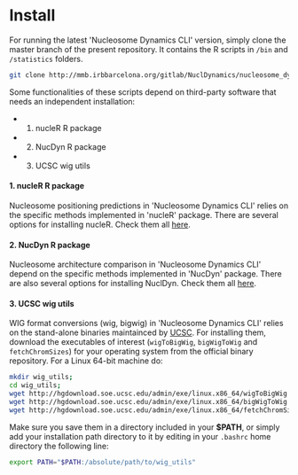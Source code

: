 # Install

For running the latest 'Nucleosome Dynamics CLI' version, simply clone the master branch of the present repository. It contains the R scripts in `/bin` and `/statistics` folders.

```sh
git clone http://mmb.irbbarcelona.org/gitlab/NuclDynamics/nucleosome_dynamics_CLI 
``` 

Some functionalities of these scripts depend on third-party software that needs an independent installation:

- 1. nucleR R package
- 2. NucDyn R package
- 3. UCSC wig utils


<a name="nucleR"></a>
#### 1. nucleR R package
Nucleosome positioning predictions in 'Nucleosome Dynamics CLI' relies on the specific methods implemented in 'nucleR' package. There are several options for installing nucleR. Check them all [here](http://mmb.pcb.ub.es/gitlab/NuclDynamics/nucleR).

<a name="NucDyn"></a>
#### 2. NucDyn R package
Nucleosome architecture comparison in 'Nucleosome Dynamics CLI' depend on the specific methods implemented in 'NucDyn' package. There are also several options for installing NuclDyn. Check them all [here](http://mmb.pcb.ub.es/gitlab/NuclDynamics/NucDyn).

<a name="UCSC"></a>
#### 3. UCSC wig utils
WIG format conversions (wig, bigwig) in 'Nucleosome Dynamics CLI' relies on the stand-alone binaries maintainced by [UCSC](https://genome.ucsc.edu/goldenPath/help/bigWig.html). For installing them, download the executables of interest (`wigToBigWig`, `bigWigToWig` and `fetchChromSizes`) for your operating system from the official binary repository. For a Linux 64-bit machine do:

```sh
mkdir wig_utils;
cd wig_utils;
wget http://hgdownload.soe.ucsc.edu/admin/exe/linux.x86_64/wigToBigWig &&  \ 
wget http://hgdownload.soe.ucsc.edu/admin/exe/linux.x86_64/bigWigToWig  && \ 
wget http://hgdownload.soe.ucsc.edu/admin/exe/linux.x86_64/fetchChromSizes
```

Make sure you save them in a directory included in your **$PATH**, or simply add your installation path directory to it by editing in your `.bashrc` home directory the following line:

```sh
export PATH="$PATH:/absolute/path/to/wig_utils"
```
